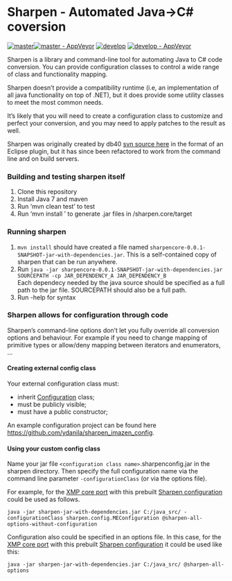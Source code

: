 # Sharpen - Automated Java->C# coversion

[![master](https://img.shields.io/travis/imazen/sharpen/master.svg?label=master)](https://travis-ci.org/imazen/sharpen/builds)[![master - AppVeyor](https://ci.appveyor.com/api/projects/status/qxrbmyx70iuoev0x/branch/master?svg=true&passingText=master%20-%20passing&failingText=master%20-%20failed)](https://ci.appveyor.com/project/imazen/sharpen/branch/master) [![develop](https://img.shields.io/travis/imazen/sharpen/develop.svg?label=develop)](https://travis-ci.org/imazen/sharpen/builds)
[![develop - AppVeyor](https://ci.appveyor.com/api/projects/status/qxrbmyx70iuoev0x/branch/develop?svg=true&passingText=develop%20-%20passing&failingText=develop%20-%20failed)](https://ci.appveyor.com/project/imazen/sharpen/branch/develop)


Sharpen is a library and command-line tool for automating Java to C# code conversion. You can provide configuration classes to control a wide range of class and functionality mapping.

Sharpen doesn’t provide a compatibility runtime (i.e, an implementation of all java functionality on top of .NET), but it does provide some utility classes to meet the most common needs. 

It’s likely that you will need to create a configuration class to customize and perfect your conversion, and you may need to apply patches to the result as well.

Sharpen was originally created by db40 [svn source here](https://source.db4o.com/db4o/trunk) in the format of an Eclipse plugin, but it has since been refactored to work from the command line and on build servers.


### Building and testing sharpen itself

1. Clone this repository
2. Install Java 7 and maven
3. Run ‘mvn clean test’ to test
4. Run ‘mvn install ’ to generate .jar files in /sharpen.core/target

### Running sharpen

1. `mvn install` should have created a file named `sharpencore-0.0.1-SNAPSHOT-jar-with-dependencies.jar`. This is a self-contained copy of sharpen that can be run anywhere.
2. Run `java -jar sharpencore-0.0.1-SNAPSHOT-jar-with-dependencies.jar SOURCEPATH -cp JAR_DEPENDENCY_A JAR_DEPENDENCY_B`  
    Each dependecy needed by the java source should be specified as a full path to the jar file. SOURCEPATH should also be a full path.
3. Run -help for syntax

### Sharpen allows for configuration through code

Sharpen’s command-line options don’t let you fully override all conversion options and behaviour. For example if you need to change mapping of primitive types or allow/deny mapping between iterators and enumerators, ...

#### Creating external config class

Your external configuration class must:
* inherit [Configuration](sharpen.core/src/sharpen/core/Configuration.java) class;
* must be publicly visible;
* must have a public constructor;

An example configuration project can be found here https://github.com/ydanila/sharpen_imazen_config.

#### Using your custom config class

Name your jar file `<configuration class name>`.sharpenconfig.jar in the sharpen directory. Then specify the full configuration name via the command line parameter `-configurationClass` (or via the options file).

For example, for the [XMP core port](https://github.com/ydanila/n-metadata-extractor/tree/xmp-core) with this prebuilt [Sharpen configuration](https://github.com/ydanila/sharpen_imazen_config) could be used as follows.
```
java -jar sharpen-jar-with-dependencies.jar C:/java_src/ -configurationClass sharpen.config.MEConfiguration @sharpen-all-options-without-configuration
```
Configuration also could be specified in an options file. In this case, for the [XMP core port](https://github.com/ydanila/n-metadata-extractor/tree/xmp-core) with this prebuilt [Sharpen configuration](https://github.com/ydanila/sharpen_imazen_config) it could be used like this:
```
java -jar sharpen-jar-with-dependencies.jar C:/java_src/ @sharpen-all-options
```
